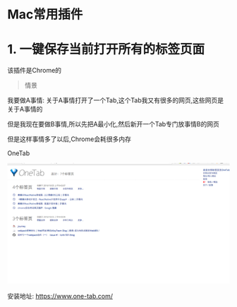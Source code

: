 # Mac常用插件

# 1. 一键保存当前打开所有的标签页面

该插件是Chrome的

> 情景

我要做A事情: 关于A事情打开了一个Tab,这个Tab我又有很多的网页,这些网页是关于A事情的

但是我现在要做B事情,所以先把A最小化,然后新开一个Tab专门放事情B的网页

但是这样事情多了以后,Chrome会耗很多内存

OneTab

![OneTab](QQ20161025-0.png)



安装地址: https://www.one-tab.com/